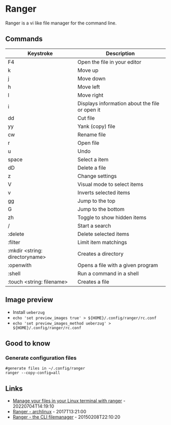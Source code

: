 # Ranger

Ranger is a vi like file manager for the command line.

## Commands

| Keystroke | Description |
| --- | --- |
| F4 | Open the file in your editor |
| k | Move up |
| j | Move down |
| h | Move left |
| l | Move right |
| i | Displays information about the file or open it |
| dd | Cut file |
| yy | Yank (copy) file |
| cw | Rename file |
| r | Open file |
| u | Undo |
| space | Select a item |
| dD | Delete a file |
| z | Change settings |
| V | Visual mode to select items |
| v | Inverts selected items |
| gg | Jump to the top |
| G | Jump to the bottom |
| zh | Toggle to show hidden items |
| / | Start a search |
| :delete | Delete selected items |
| :filter | Limit item matchings |
| :mkdir <string: directoryname> | Creates a directory |
| :openwith | Opens a file with a given program |
| :shell | Run a command in a shell |
| :touch <string: filename> | Creates a file |

## Image preview

* Install `ueberzug`
* `echo 'set preview_images true' > ${HOME}/.config/ranger/rc.conf`
* `echo 'set preview_images_method ueberzug' > ${HOME}/.config/ranger/rc.conf`

## Good to know

### Generate configuration files

```
#generate files in ~/.config/ranger
ranger --copy-config=all
```

## Links

* [Manage your files in your Linux terminal with ranger](https://opensource.com/article/22/7/manage-files-linux-terminal-ranger) - 20220704T14:19:10
* [Ranger - archlinux](https://wiki.archlinux.org/index.php/ranger) - 2017T13:21:00
* [Ranger - the CLI filemanager](http://www.rosipov.com/blog/ranger-the-cli-file-manager/) - 20150208T22:10:20

